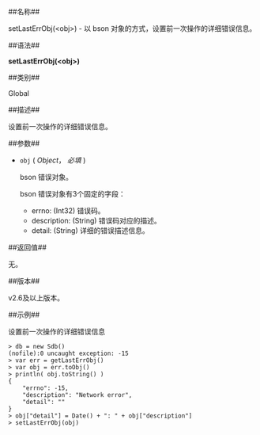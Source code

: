 
##名称##

setLastErrObj(\<obj\>) - 以 bson 对象的方式，设置前一次操作的详细错误信息。

##语法##

**setLastErrObj(\<obj\>)**

##类别##

Global

##描述##

设置前一次操作的详细错误信息。

##参数##

* `obj` ( *Object*， *必填* )

	bson 错误对象。

	bson 错误对象有3个固定的字段：

	* errno: (Int32) 错误码。
	* description: (String) 错误码对应的描述。
	* detail: (String) 详细的错误描述信息。

##返回值##

无。

##版本##

v2.6及以上版本。

##示例##

设置前一次操作的详细错误信息

```lang-javascript
> db = new Sdb()
(nofile):0 uncaught exception: -15
> var err = getLastErrObj()
> var obj = err.toObj()
> println( obj.toString() )
{
	"errno": -15,
	"description": "Network error",
	"detail": ""
}
> obj["detail"] = Date() + ": " + obj["description"]
> setLastErrObj(obj)
```
